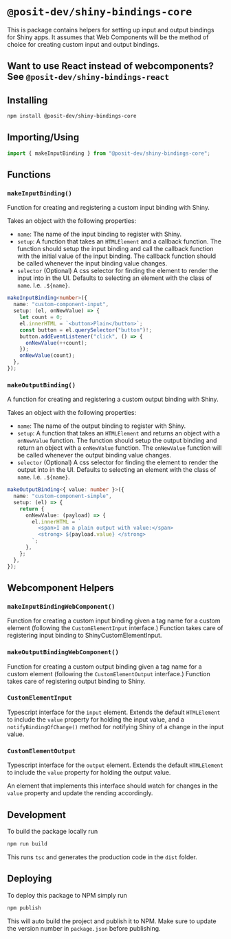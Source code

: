 # `@posit-dev/shiny-bindings-core`

This is package contains helpers for setting up input and output bindings for Shiny apps. It assumes that Web Components will be the method of choice for creating custom input and output bindings.

## Want to use React instead of webcomponents? See `@posit-dev/shiny-bindings-react`

## Installing

```bash
npm install @posit-dev/shiny-bindings-core
```

## Importing/Using

```typescript
import { makeInputBinding } from "@posit-dev/shiny-bindings-core";
```

## Functions

### `makeInputBinding()`

Function for creating and registering a custom input binding with Shiny.

Takes an object with the following properties:

- `name`: The name of the input binding to register with Shiny.
- `setup`: A function that takes an `HTMLElement` and a callback function. The function should setup the input binding and call the callback function with the initial value of the input binding. The callback function should be called whenever the input binding value changes.
- `selector` (Optional) A css selector for finding the element to render the input into in the UI. Defaults to selecting an element with the class of `name`. I.e. `.${name}`.

```typescript
makeInputBinding<number>({
  name: "custom-component-input",
  setup: (el, onNewValue) => {
    let count = 0;
    el.innerHTML = `<button>Plain</button>`;
    const button = el.querySelector("button")!;
    button.addEventListener("click", () => {
      onNewValue(++count);
    });
    onNewValue(count);
  },
});
```

### `makeOutputBinding()`

A function for creating and registering a custom output binding with Shiny.

Takes an object with the following properties:

- `name`: The name of the output binding to register with Shiny.
- `setup`: A function that takes an `HTMLElement` and returns an object with a `onNewValue` function. The function should setup the output binding and return an object with a `onNewValue` function. The `onNewValue` function will be called whenever the output binding value changes.
- `selector` (Optional) A css selector for finding the element to render the output into in the UI. Defaults to selecting an element with the class of `name`. I.e. `.${name}`.

```typescript
makeOutputBinding<{ value: number }>({
  name: "custom-component-simple",
  setup: (el) => {
    return {
      onNewValue: (payload) => {
        el.innerHTML = `
          <span>I am a plain output with value:</span>
          <strong> ${payload.value} </strong>
        `;
      },
    };
  },
});
```

## Webcomponent Helpers

### `makeInputBindingWebComponent()`

Function for creating a custom input binding given a tag name for a custom element (following the `CustomElementInput` interface.) Function takes care of registering input binding to ShinyCustomElementInput.

### `makeOutputBindingWebComponent()`

Function for creating a custom output binding given a tag name for a custom element (following the `CustomElementOutput` interface.) Function takes care of registering output binding to Shiny.

### `CustomElementInput`

Typescript interface for the `input` element. Extends the default `HTMLElement` to include the `value` property for holding the input value, and a `notifyBindingOfChange()` method for notifying Shiny of a change in the input value.

### `CustomElementOutput`

Typescript interface for the `output` element. Extends the default `HTMLElement` to include the `value` property for holding the output value.

An element that implements this interface should watch for changes in the `value` property and update the rending accordingly.

## Development

To build the package locally run

```bash
npm run build
```

This runs `tsc` and generates the production code in the `dist` folder.

## Deploying

To deploy this package to NPM simply run

```bash
npm publish
```

This will auto build the project and publish it to NPM. Make sure to update the version number in `package.json` before publishing.
